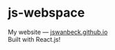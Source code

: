# js-webspace
<div>My website — <a href="https://jswanbeck.github.io" target="_blank">jswanbeck.github.io</a></div>
<div>Built with React.js!</div>
